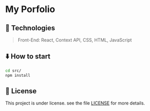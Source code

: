 # My Porfolio

## 🚀 Technologies

> Front-End: React, Context API, CSS, HTML, JavaScript

## ⬇️ How to start

  ```bash
  cd src/
  npm install
  ``` 

## 📄 License

This project is under license. see the file [LICENSE](LICENSE.md) for more details.